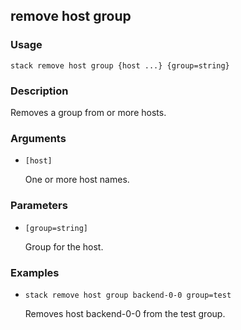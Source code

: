## remove host group

### Usage

`stack remove host group {host ...} {group=string}`

### Description


Removes a group from or more hosts.



### Arguments

* `[host]`

   One or more host names.


### Parameters
* `[group=string]`

   Group for the host.

### Examples

* `stack remove host group backend-0-0 group=test`

   Removes host backend-0-0 from the test group.



